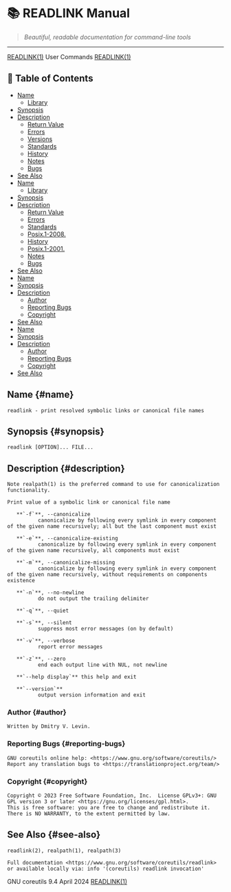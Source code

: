 # 📚 READLINK Manual

> *Beautiful, readable documentation for command-line tools*

---

[READLINK(1)](READLINK.html)                                                                                    User Commands                                                                                    [READLINK(1)](READLINK.html)


## 📑 Table of Contents

- [Name](#name)
  - [Library](#library)
- [Synopsis](#synopsis)
- [Description](#description)
  - [Return Value](#return-value)
  - [Errors](#errors)
  - [Versions](#versions)
  - [Standards](#standards)
  - [History](#history)
  - [Notes](#notes)
  - [Bugs](#bugs)
- [See Also](#see-also)
- [Name](#name)
  - [Library](#library)
- [Synopsis](#synopsis)
- [Description](#description)
  - [Return Value](#return-value)
  - [Errors](#errors)
  - [Standards](#standards)
  - [Posix.1-2008.](#posix.1-2008.)
  - [History](#history)
  - [Posix.1-2001.](#posix.1-2001.)
  - [Notes](#notes)
  - [Bugs](#bugs)
- [See Also](#see-also)
- [Name](#name)
- [Synopsis](#synopsis)
- [Description](#description)
  - [Author](#author)
  - [Reporting Bugs](#reporting-bugs)
  - [Copyright](#copyright)
- [See Also](#see-also)
- [Name](#name)
- [Synopsis](#synopsis)
- [Description](#description)
  - [Author](#author)
  - [Reporting Bugs](#reporting-bugs)
  - [Copyright](#copyright)
- [See Also](#see-also)


## Name {#name}

```
readlink - print resolved symbolic links or canonical file names
```



## Synopsis {#synopsis}

```
readlink [OPTION]... FILE...
```



## Description {#description}

```
Note realpath(1) is the preferred command to use for canonicalization functionality.

Print value of a symbolic link or canonical file name
```


       **`-f`**, --canonicalize
              canonicalize by following every symlink in every component of the given name recursively; all but the last component must exist

       **`-e`**, --canonicalize-existing
              canonicalize by following every symlink in every component of the given name recursively, all components must exist

       **`-m`**, --canonicalize-missing
              canonicalize by following every symlink in every component of the given name recursively, without requirements on components existence

       **`-n`**, --no-newline
              do not output the trailing delimiter

       **`-q`**, --quiet

       **`-s`**, --silent
              suppress most error messages (on by default)

       **`-v`**, --verbose
              report error messages

       **`-z`**, --zero
              end each output line with NUL, not newline

       **`--help display`** this help and exit

       **`--version`**
              output version information and exit


### Author {#author}

```
Written by Dmitry V. Levin.
```



### Reporting Bugs {#reporting-bugs}

```
GNU coreutils online help: <https://www.gnu.org/software/coreutils/>
Report any translation bugs to <https://translationproject.org/team/>
```



### Copyright {#copyright}

```
Copyright © 2023 Free Software Foundation, Inc.  License GPLv3+: GNU GPL version 3 or later <https://gnu.org/licenses/gpl.html>.
This is free software: you are free to change and redistribute it.  There is NO WARRANTY, to the extent permitted by law.
```



## See Also {#see-also}

```
readlink(2), realpath(1), realpath(3)

Full documentation <https://www.gnu.org/software/coreutils/readlink>
or available locally via: info '(coreutils) readlink invocation'
```


GNU coreutils 9.4                                                                                April 2024                                                                                     [READLINK(1)](READLINK.html)
